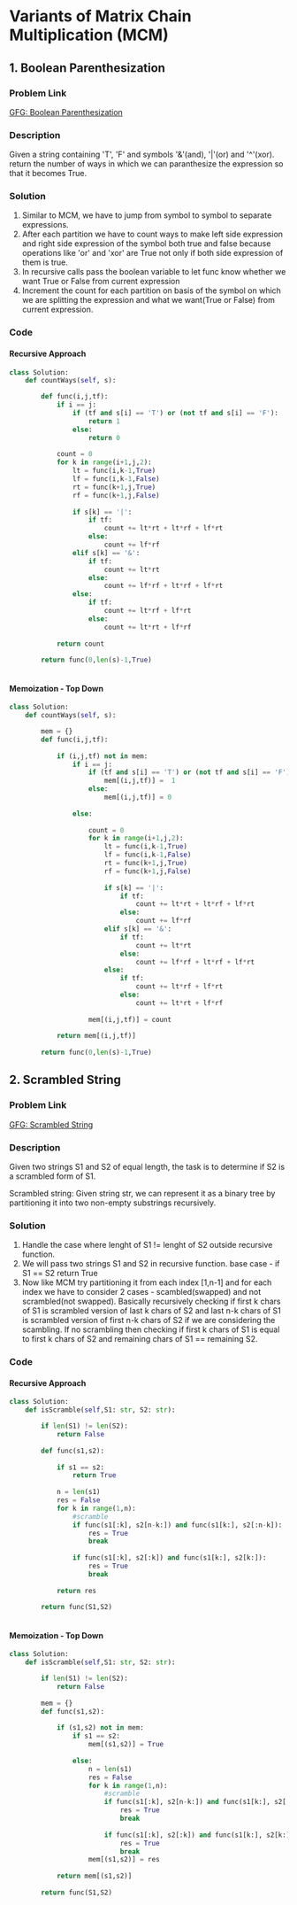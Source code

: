 # Variants of Matrix Chain Multiplication (MCM)

## 1. Boolean Parenthesization

### Problem Link
[GFG: Boolean Parenthesization](https://www.geeksforgeeks.org/problems/boolean-parenthesization5610/1)

### Description
Given a string containing 'T', 'F' and symbols '&'(and), '|'(or) and '^'(xor). return the number of ways in which we can paranthesize the expression so that it becomes True.

### Solution
1. Similar to MCM, we have to jump from symbol to symbol to separate expressions.
2. After each partition we have to count ways to make left side expression and right side expression of the symbol both true and false because operations like 'or' and 'xor' are True not only if both side expression of them is true. 
3. In recursive calls pass the boolean variable to let func know whether we want True or False from current expression
4. Increment the count for each partition on basis of the symbol on which we are splitting the expression and what we want(True or False) from current expression.

### Code

#### Recursive Approach
```python
class Solution:
    def countWays(self, s):

        def func(i,j,tf):
            if i == j:
                if (tf and s[i] == 'T') or (not tf and s[i] == 'F'):
                    return 1
                else:
                    return 0
                    
            count = 0
            for k in range(i+1,j,2):
                lt = func(i,k-1,True)
                lf = func(i,k-1,False)
                rt = func(k+1,j,True)
                rf = func(k+1,j,False)
                
                if s[k] == '|':
                    if tf:
                        count += lt*rt + lt*rf + lf*rt
                    else:
                        count += lf*rf
                elif s[k] == '&':
                    if tf:
                        count += lt*rt
                    else:
                        count += lf*rf + lt*rf + lf*rt
                else:
                    if tf:
                        count += lt*rf + lf*rt
                    else:
                        count += lt*rt + lf*rf
                        
            return count
        
        return func(0,len(s)-1,True)
                    
```

#### Memoization - Top Down
```python
class Solution:
    def countWays(self, s):

        mem = {}
        def func(i,j,tf):
            
            if (i,j,tf) not in mem:
                if i == j:
                    if (tf and s[i] == 'T') or (not tf and s[i] == 'F'):
                        mem[(i,j,tf)] =  1
                    else:
                        mem[(i,j,tf)] = 0
                        
                else:
                        
                    count = 0
                    for k in range(i+1,j,2):
                        lt = func(i,k-1,True)
                        lf = func(i,k-1,False)
                        rt = func(k+1,j,True)
                        rf = func(k+1,j,False)
                        
                        if s[k] == '|':
                            if tf:
                                count += lt*rt + lt*rf + lf*rt
                            else:
                                count += lf*rf
                        elif s[k] == '&':
                            if tf:
                                count += lt*rt
                            else:
                                count += lf*rf + lt*rf + lf*rt
                        else:
                            if tf:
                                count += lt*rf + lf*rt
                            else:
                                count += lt*rt + lf*rf
                    
                    mem[(i,j,tf)] = count
                        
            return mem[(i,j,tf)] 
        
        return func(0,len(s)-1,True)
```


## 2. Scrambled String

### Problem Link
[GFG: Scrambled String](https://www.geeksforgeeks.org/problems/scrambled-string/1&selectedLang=python3)

### Description
Given two strings S1 and S2 of equal length, the task is to determine if S2 is a scrambled form of S1.

Scrambled string: Given string str, we can represent it as a binary tree by partitioning it into two non-empty substrings recursively.

### Solution
1. Handle the case where lenght of S1 != lenght of S2 outside recursive function.
2. We will pass two strings S1 and S2 in recursive function. base case - if S1 == S2 return True
3. Now like MCM try partitioning it from each index [1,n-1] and for each index we have to consider 2 cases - scambled(swapped) and not scrambled(not swapped). Basically recursively checking if first k chars of S1 is scrambled version of last k chars of S2 and last n-k chars of S1 is scrambled version of first n-k chars of S2 if we are considering the scambling. If no scrambling then checking if first k chars of S1 is equal to first k chars of S2 and remaining chars of S1 == remaining S2.
### Code

#### Recursive Approach
```python
class Solution:
    def isScramble(self,S1: str, S2: str):

        if len(S1) != len(S2):
            return False
        
        def func(s1,s2):
            
            if s1 == s2:
                return True
             
            n = len(s1)
            res = False
            for k in range(1,n):
                #scramble
                if func(s1[:k], s2[n-k:]) and func(s1[k:], s2[:n-k]):
                    res = True
                    break
                
                if func(s1[:k], s2[:k]) and func(s1[k:], s2[k:]):
                    res = True
                    break
                
            return res
            
        return func(S1,S2)
                                    
```

#### Memoization - Top Down
```python
class Solution:
    def isScramble(self,S1: str, S2: str):

        if len(S1) != len(S2):
            return False
        
        mem = {}
        def func(s1,s2):
            
            if (s1,s2) not in mem:
                if s1 == s2:
                    mem[(s1,s2)] = True
                
                else:
                    n = len(s1)
                    res = False
                    for k in range(1,n):
                        #scramble
                        if func(s1[:k], s2[n-k:]) and func(s1[k:], s2[:n-k]):
                            res = True
                            break
                        
                        if func(s1[:k], s2[:k]) and func(s1[k:], s2[k:]):
                            res = True
                            break
                    mem[(s1,s2)] = res
                
            return mem[(s1,s2)] 
            
        return func(S1,S2)
                

```

